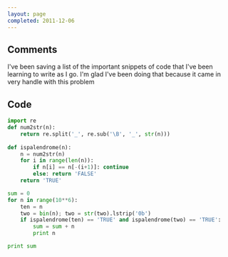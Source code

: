 ```yaml
---
layout: page
completed: 2011-12-06
---
```


## Comments

I've been saving a list of the important snippets of code that I've been
learning to write as I go. I'm glad I've been doing that because it came in
very handle with this problem

## Code

```python
import re
def num2str(n):
	return re.split('_', re.sub('\B', '_', str(n)))
	
def ispalendrome(n):
	n = num2str(n)
	for i in range(len(n)):
		if n[i] == n[-(i+1)]: continue
		else: return 'FALSE'
	return 'TRUE'

sum = 0
for n in range(10**6):
	ten = n
	two = bin(n); two = str(two).lstrip('0b')
	if ispalendrome(ten) == 'TRUE' and ispalendrome(two) == 'TRUE':
		sum = sum + n
		print n

print sum
```
